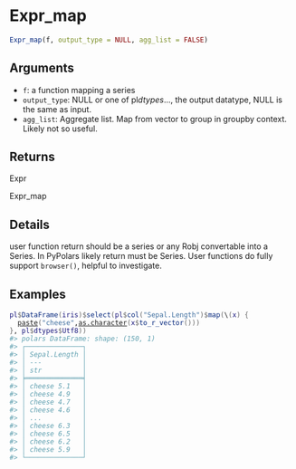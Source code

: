 # Expr_map

```r
Expr_map(f, output_type = NULL, agg_list = FALSE)
```

## Arguments

- `f`: a function mapping a series
- `output_type`: NULL or one of pl$dtypes$..., the output datatype, NULL is the same as input.
- `agg_list`: Aggregate list. Map from vector to group in groupby context. Likely not so useful.

## Returns

Expr

Expr_map

## Details

user function return should be a series or any Robj convertable into a Series. In PyPolars likely return must be Series. User functions do fully support `browser()`, helpful to investigate.

## Examples

<pre class='r-example'><code><span class='r-in'><span><span class='va'>pl</span><span class='op'>$</span><span class='fu'>DataFrame</span><span class='op'>(</span><span class='va'>iris</span><span class='op'>)</span><span class='op'>$</span><span class='fu'>select</span><span class='op'>(</span><span class='va'>pl</span><span class='op'>$</span><span class='fu'>col</span><span class='op'>(</span><span class='st'>"Sepal.Length"</span><span class='op'>)</span><span class='op'>$</span><span class='fu'>map</span><span class='op'>(</span>\<span class='op'>(</span><span class='va'>x</span><span class='op'>)</span> <span class='op'>{</span></span></span>
<span class='r-in'><span>  <span class='fu'><a href='https://rdrr.io/r/base/paste.html'>paste</a></span><span class='op'>(</span><span class='st'>"cheese"</span>,<span class='fu'><a href='https://rdrr.io/r/base/character.html'>as.character</a></span><span class='op'>(</span><span class='va'>x</span><span class='op'>$</span><span class='fu'>to_r_vector</span><span class='op'>(</span><span class='op'>)</span><span class='op'>)</span><span class='op'>)</span></span></span>
<span class='r-in'><span><span class='op'>}</span>, <span class='va'>pl</span><span class='op'>$</span><span class='va'>dtypes</span><span class='op'>$</span><span class='va'>Utf8</span><span class='op'>)</span><span class='op'>)</span></span></span>
<span class='r-out co'><span class='r-pr'>#&gt;</span> polars DataFrame: shape: (150, 1)</span>
<span class='r-out co'><span class='r-pr'>#&gt;</span> ┌──────────────┐</span>
<span class='r-out co'><span class='r-pr'>#&gt;</span> │ Sepal.Length │</span>
<span class='r-out co'><span class='r-pr'>#&gt;</span> │ ---          │</span>
<span class='r-out co'><span class='r-pr'>#&gt;</span> │ str          │</span>
<span class='r-out co'><span class='r-pr'>#&gt;</span> ╞══════════════╡</span>
<span class='r-out co'><span class='r-pr'>#&gt;</span> │ cheese 5.1   │</span>
<span class='r-out co'><span class='r-pr'>#&gt;</span> │ cheese 4.9   │</span>
<span class='r-out co'><span class='r-pr'>#&gt;</span> │ cheese 4.7   │</span>
<span class='r-out co'><span class='r-pr'>#&gt;</span> │ cheese 4.6   │</span>
<span class='r-out co'><span class='r-pr'>#&gt;</span> │ ...          │</span>
<span class='r-out co'><span class='r-pr'>#&gt;</span> │ cheese 6.3   │</span>
<span class='r-out co'><span class='r-pr'>#&gt;</span> │ cheese 6.5   │</span>
<span class='r-out co'><span class='r-pr'>#&gt;</span> │ cheese 6.2   │</span>
<span class='r-out co'><span class='r-pr'>#&gt;</span> │ cheese 5.9   │</span>
<span class='r-out co'><span class='r-pr'>#&gt;</span> └──────────────┘</span>
 </code></pre>